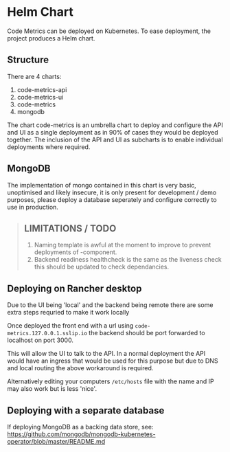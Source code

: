 # Helm Chart

Code Metrics can be deployed on Kubernetes. To ease deployment, the project produces a Helm chart.

## Structure

There are 4 charts:
1. code-metrics-api
2. code-metrics-ui
3. code-metrics
4. mongodb

The chart code-metrics is an umbrella chart to deploy and configure the API and UI as a 
single deployment as in 90% of cases they would be deployed together. The inclusion of the 
API and UI as subcharts is to enable individual deployments where required.

## MongoDB

The implementation of mongo contained in this chart is very basic, unoptimised and likely insecure, it is only present for development / demo purposes, please deploy a database seperately and configure correctly to use in production.

> ## LIMITATIONS / TODO
> 1. Naming template is awful at the moment to improve to prevent deployments of <realease-name>-component.
> 2. Backend readiness healthcheck is the same as the liveness check this should be updated to check dependancies.

## Deploying on Rancher desktop

Due to the UI being 'local' and the backend being remote there are some extra steps requried to make it work locally

Once deployed the front end with a url using `code-metrics.127.0.0.1.sslip.io` the backend should be port forwarded to localhost on port 3000.

This will allow the UI to talk to the API. In a normal deployment the API would have an ingress that would be used for this purpose but due to DNS and local routing the above workaround is required.

Alternatively editing your computers `/etc/hosts` file with the name and IP may also work but is less 'nice'.

## Deploying with a separate database

If deploying MongoDB as a backing data store, see: https://github.com/mongodb/mongodb-kubernetes-operator/blob/master/README.md
